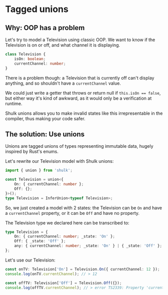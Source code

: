 # Tagged unions

## Why: OOP has a problem

Let's try to model a Television using classic OOP. We want to know if the Television is on or off, and what channel it is displaying.

```ts
class Television {
	isOn: boolean;
	currentChannel: number;
}
```

There is a problem though: a Television that is currently off can't display anything, and so shouldn't have a `currentChannel` value.

We could just write a getter that throws or return null if `this.isOn == false`, but either way it's kind of awkward, as it would only be a verification at runtime.

Shulk unions allows you to make invalid states like this irrepresentable in the compiler, thus making your code safer.

## The solution: Use unions

Unions are tagged unions of types representing immutable data, hugely inspired by Rust's enums.

Let's rewrite our Television model with Shulk unions:

```ts
import { union } from 'shulk';

const Television = union<{
	On: { currentChannel: number };
	Off: {};
}>();
type Television = InferUnion<typeof Television>;
```

So, we just created a model with 2 states: the Television can be `On` and have a `currentChannel` property, or it can be `Off` and have no property.

The Television type we declared here can be transcribed to:

```ts
type Television = {
	On: { currentChannel: number; _state: 'On' };
	Off: { _state: 'Off' };
	any: { currentChannel: number; _state: 'On' } | { _state: 'Off' };
};
```

Let's use our Television:

```ts
const onTV: Television['On'] = Television.On({ currentChannel: 12 });
console.log(onTV.currentChannel); // > 12

const offTV: Television['Off'] = Television.Off({});
console.log(offTV.currentChannel); // > error TS2339: Property 'currentChannel' does not exist on type '{ _state: "Off"}'
```
